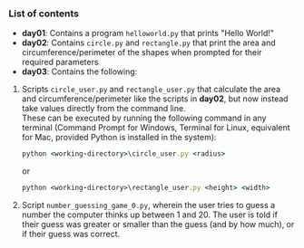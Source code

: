 ### List of contents

* **day01**: Contains a program `helloworld.py` that prints "Hello World!"
* **day02**: Contains `circle.py` and `rectangle.py` that print the area and circumference/perimeter of the shapes when prompted for their required parameters
* **day03**: Contains the following:
1. Scripts `circle_user.py` and `rectangle_user.py` that calculate the area and circumference/perimeter like the scripts in **day02**, but now instead take values directly from the command line. \
   These can be executed by running the following command in any terminal (Command Prompt for Windows, Terminal for Linux, equivalent for Mac, provided Python is installed in the system): 
   ```ruby
   python <working-directory>\circle_user.py <radius>
   ```
   or
   ```ruby
   python <working-directory>\rectangle_user.py <height> <width>
   ```
2. Script `number_guessing_game_0.py`, wherein the user tries to guess a number the computer thinks up between 1 and 20. The user is told if their guess was greater or smaller than the guess (and by how much), or if their guess was correct.
